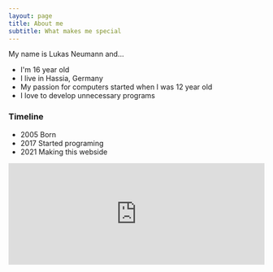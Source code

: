 ```yaml
---
layout: page
title: About me
subtitle: What makes me special 
---
```


My name is Lukas Neumann and...

- I'm 16 year old
- I live in Hassia, Germany
- My passion for computers started when I was 12 year old
- I love to develop unnecessary programs

### Timeline

 - 2005 Born
 - 2017 Started programing
 - 2021 Making this webside
<iframe src="https://editor.p5js.org/BlackPhoenix/embed/MJYCklzaQ" onload='javascript:(function(o){o.style.height=o.contentWindow.document.body.scrollHeight+"px";}(this));' style="height:200px;width:100%;border:none;overflow:hidden;"></iframe>
